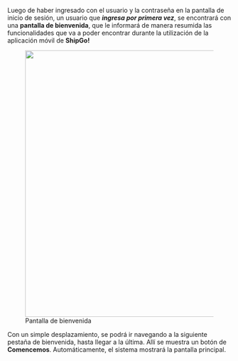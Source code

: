 Luego de haber ingresado con el usuario y la contraseña en la pantalla de inicio de sesión, un usuario que ***ingresa por primera vez***, se encontrará con una **pantalla de bienvenida**, que le informará de manera resumida las funcionalidades que va a poder encontrar durante la utilización de la aplicación móvil de **ShipGo!**

<figure>
    <a href="https://i.imgur.com/IPmmW5o.png" target="_blank">
        <img src="https://i.imgur.com/IPmmW5o.png" height="600"/>
    </a>
    <figcaption>Pantalla de bienvenida</figcaption>
</figure>

<!-- <figure>
    <a href="https://i.imgur.com/8zM0IpQ.png" target="_blank">
        <img src="https://i.imgur.com/8zM0IpQ.png" height="600"/>
    </a>
    <figcaption>Pantalla de Bienvenida</figcaption>
</figure>

<figure>
    <a href="https://i.imgur.com/8rBZ6gZ.png" target="_blank">
        <img src="https://i.imgur.com/8rBZ6gZ.png" height="600"/>
    </a>
    <figcaption>Pantalla de Bienvenida</figcaption>
</figure>

<figure>
    <a href="https://i.imgur.com/62k0mdF.png" target="_blank">
        <img src="https://i.imgur.com/62k0mdF.png" height="600"/>
    </a>
    <figcaption>Pantalla de Bienvenida</figcaption>
</figure> -->

Con un simple desplazamiento, se podrá ir navegando a la siguiente pestaña de bienvenida, hasta llegar a la última. Allí se muestra un botón de **Comencemos**. Automáticamente, el sistema mostrará la pantalla principal.

